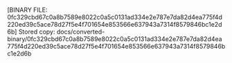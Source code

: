 [BINARY FILE: 0fc329cbd67c0a8b7589e8022c0a5c0131ad334e2e787e7da82d4ea775f4d220ed39c5ace78d27f5e4f701654e853566e637943a7314f8579846bc1e2d6b]
Stored copy: docs/converted-binary/0fc329cbd67c0a8b7589e8022c0a5c0131ad334e2e787e7da82d4ea775f4d220ed39c5ace78d27f5e4f701654e853566e637943a7314f8579846bc1e2d6b
